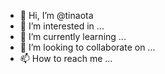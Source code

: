 - 👋 Hi, I’m @tinaota
- 👀 I’m interested in ...
- 🌱 I’m currently learning ...
- 💞️ I’m looking to collaborate on ...
- 📫 How to reach me ...

<!---
tinaota/tinaota is a ✨ special ✨ repository because its `README.md` (this file) appears on your GitHub profile.
You can click the Preview link to take a look at your changes.
--->
